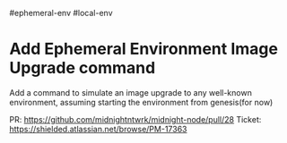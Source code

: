 #ephemeral-env #local-env
# Add Ephemeral Environment Image Upgrade command

Add a command to simulate an image upgrade to any well-known environment, assuming starting the environment from genesis(for now)

PR: https://github.com/midnightntwrk/midnight-node/pull/28
Ticket: https://shielded.atlassian.net/browse/PM-17363
